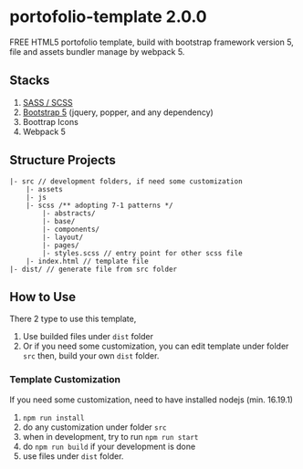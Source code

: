 # portofolio-template 2.0.0

FREE HTML5 portofolio template, build with bootstrap framework version 5, file and assets bundler manage by webpack 5.

## Stacks

1. [SASS / SCSS](https://sass-guidelin.es/#about-sass)
2. [Bootstrap 5](https://getbootstrap.com/docs/5.0/getting-started/introduction/) (jquery, popper, and any dependency)
3. Boottrap Icons
4. Webpack 5

## Structure Projects

```
|- src // development folders, if need some customization
    |- assets
    |- js
    |- scss /** adopting 7-1 patterns */
        |- abstracts/
        |- base/
        |- components/
        |- layout/
        |- pages/
        |- styles.scss // entry point for other scss file
    |- index.html // template file
|- dist/ // generate file from src folder
```

## How to Use

There 2 type to use this template,

1. Use builded files under `dist` folder
2. Or if you need some customization, you can edit template under folder `src` then, build your own `dist` folder.

### Template Customization

If you need some customization, need to have installed nodejs (min. 16.19.1)

1. `npm run install`
2. do any customization under folder `src`
3. when in development, try to run `npm run start`
4. do `npm run build` if your development is done
5. use files under `dist` folder.
